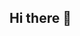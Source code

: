 ## Hi there 👋

<!--
**sseung519/sseung519** is a ✨ _special_ ✨ repository because its `README.md` (this file) appears on your GitHub profile.

[![Top Langs](https://github-readme-stats.vercel.app/api/top-langs/?username=sseung519)](https://github.com/anuraghazra/github-readme-stats)
[![Anurag's GitHub stats](https://github-readme-stats.vercel.app/api?username=sseung519)](https://github.com/anuraghazra/github-readme-stats)

